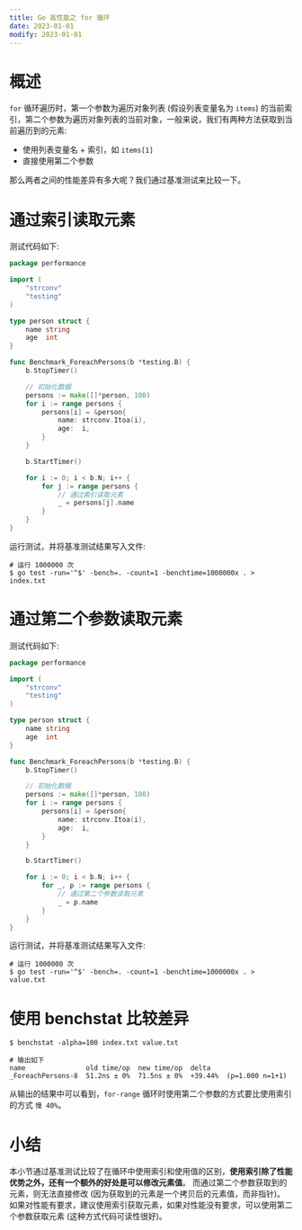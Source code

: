 ```yaml
---
title: Go 高性能之 for 循环
date: 2023-01-01
modify: 2023-01-01
---
```


# 概述

`for` 循环遍历时，第一个参数为遍历对象列表 (假设列表变量名为 `items`) 的当前索引，第二个参数为遍历对象列表的当前对象，一般来说，我们有两种方法获取到当前遍历到的元素:

- 使用列表变量名 + 索引，如 `items[1]`
- 直接使用第二个参数 

那么两者之间的性能差异有多大呢？我们通过基准测试来比较一下。

# 通过索引读取元素

测试代码如下:

```go
package performance

import (
	"strconv"
	"testing"
)

type person struct {
	name string
	age  int
}

func Benchmark_ForeachPersons(b *testing.B) {
	b.StopTimer()

	// 初始化数据
	persons := make([]*person, 100)
	for i := range persons {
		persons[i] = &person{
			name: strconv.Itoa(i),
			age:  i,
		}
	}

	b.StartTimer()

	for i := 0; i < b.N; i++ {
		for j := range persons {
			// 通过索引读取元素
			_ = persons[j].name
		}
	}
}
```

运行测试，并将基准测试结果写入文件:

```shell
# 运行 1000000 次
$ go test -run='^$' -bench=. -count=1 -benchtime=1000000x . > index.txt
```

# 通过第二个参数读取元素

测试代码如下:

```go
package performance

import (
	"strconv"
	"testing"
)

type person struct {
	name string
	age  int
}

func Benchmark_ForeachPersons(b *testing.B) {
	b.StopTimer()

	// 初始化数据
	persons := make([]*person, 100)
	for i := range persons {
		persons[i] = &person{
			name: strconv.Itoa(i),
			age:  i,
		}
	}

	b.StartTimer()

	for i := 0; i < b.N; i++ {
		for _, p := range persons {
			// 通过第二个参数读取元素
			_ = p.name
		}
	}
}
```

运行测试，并将基准测试结果写入文件:

```shell
# 运行 1000000 次
$ go test -run='^$' -bench=. -count=1 -benchtime=1000000x . > value.txt
```

# 使用 benchstat 比较差异

```shell
$ benchstat -alpha=100 index.txt value.txt

# 输出如下 
name               old time/op  new time/op  delta
_ForeachPersons-8  51.2ns ± 0%  71.5ns ± 0%  +39.44%  (p=1.000 n=1+1)
```

从输出的结果中可以看到，`for-range` 循环时使用第二个参数的方式要比使用索引的方式 `慢 40%`。

# 小结

本小节通过基准测试比较了在循环中使用索引和使用值的区别，**使用索引除了性能优势之外，还有一个额外的好处是可以修改元素值**。
而通过第二个参数获取到的元素，则无法直接修改 (因为获取到的元素是一个拷贝后的元素值，而非指针)。 
如果对性能有要求，建议使用索引获取元素，如果对性能没有要求，可以使用第二个参数获取元素 (这种方式代码可读性很好)。
